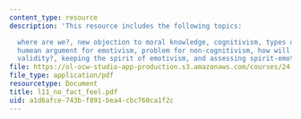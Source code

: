 ```yaml
---
content_type: resource
description: 'This resource includes the following topics:

  where are we?, new objection to moral knowledge, cognitivism, types of non-cognitivism,
  humean argument for emotivism, problem for non-cognitivism, how will emotivist explain
  validity?, keeping the spirit of emotivism, and assessing spirit-emotivism.'
file: https://ol-ocw-studio-app-production.s3.amazonaws.com/courses/24-03-relativism-reason-and-reality-spring-2005/a1d6afce743bf891bea4cbc760ca1f2c_l11_no_fact_feel.pdf
file_type: application/pdf
resourcetype: Document
title: l11_no_fact_feel.pdf
uid: a1d6afce-743b-f891-bea4-cbc760ca1f2c
---
```

